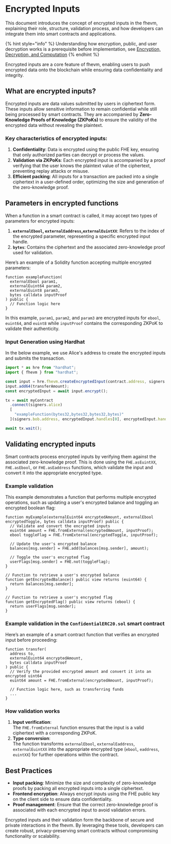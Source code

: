 # Encrypted Inputs

This document introduces the concept of encrypted inputs in the fhevm, explaining their role, structure, validation
process, and how developers can integrate them into smart contracts and applications.

{% hint style="info" %} Understanding how encryption, public, and user decryption works is a prerequisite before
implementation, see [Encryption, Decryption, and Computation](../protocol/d_re_ecrypt_compute.md) {% endhint %}

Encrypted inputs are a core feature of fhevm, enabling users to push encrypted data onto the blockchain while ensuring
data confidentiality and integrity.

## What are encrypted inputs?

Encrypted inputs are data values submitted by users in ciphertext form. These inputs allow sensitive information to
remain confidential while still being processed by smart contracts. They are accompanied by **Zero-Knowledge Proofs of
Knowledge (ZKPoKs)** to ensure the validity of the encrypted data without revealing the plaintext.

### Key characteristics of encrypted inputs:

1. **Confidentiality**: Data is encrypted using the public FHE key, ensuring that only authorized parties can decrypt or
   process the values.
2. **Validation via ZKPoKs**: Each encrypted input is accompanied by a proof verifying that the user knows the plaintext
   value of the ciphertext, preventing replay attacks or misuse.
3. **Efficient packing**: All inputs for a transaction are packed into a single ciphertext in a user-defined order,
   optimizing the size and generation of the zero-knowledge proof.

## Parameters in encrypted functions

When a function in a smart contract is called, it may accept two types of parameters for encrypted inputs:

1. **`externalEbool`, `externalEaddress`,`externalEuintXX`**: Refers to the index of the encrypted parameter,
   representing a specific encrypted input handle.
2. **`bytes`**: Contains the ciphertext and the associated zero-knowledge proof used for validation.

Here’s an example of a Solidity function accepting multiple encrypted parameters:

```solidity
function exampleFunction(
  externalEbool param1,
  externalEuint64 param2,
  externalEuint8 param3,
  bytes calldata inputProof
) public {
  // Function logic here
}
```

In this example, `param1`, `param2`, and `param3` are encrypted inputs for `ebool`, `euint64`, and `euint8` while
`inputProof` contains the corresponding ZKPoK to validate their authenticity.

### Input Generation using Hardhat

In the below example, we use Alice's address to create the encrypted inputs and submits the transaction.

```typescript
import * as hre from "hardhat";
import { fhevm } from "hardhat";

const input = hre.fhevm.createEncryptedInput(contract.address, signers.alice.address);
input.add64(transferAmount);
const encryptedInput = await input.encrypt();

tx = await myContract
  .connect(signers.alice)
  [
    "exampleFunction(bytes32,bytes32,bytes32,bytes)"
  ](signers.bob.address, encryptedInput.handles[0], encryptedInput.handles[1], encryptedInput.handles[2], encryptedTransferAmount.inputProof);

await tx.wait();
```

## Validating encrypted inputs

Smart contracts process encrypted inputs by verifying them against the associated zero-knowledge proof. This is done
using the `FHE.asEuintXX`, `FHE.asEbool`, or `FHE.asEaddress` functions, which validate the input and convert it into
the appropriate encrypted type.

### Example validation

This example demonstrates a function that performs multiple encrypted operations, such as updating a user's encrypted
balance and toggling an encrypted boolean flag:

```solidity
function myExample(externalEuint64 encryptedAmount, externalEbool encryptedToggle, bytes calldata inputProof) public {
  // Validate and convert the encrypted inputs
  euint64 amount = FHE.fromExternal(encryptedAmount, inputProof);
  ebool toggleFlag = FHE.fromExternal(encryptedToggle, inputProof);

  // Update the user's encrypted balance
  balances[msg.sender] = FHE.add(balances[msg.sender], amount);

  // Toggle the user's encrypted flag
  userFlags[msg.sender] = FHE.not(toggleFlag);
}

// Function to retrieve a user's encrypted balance
function getEncryptedBalance() public view returns (euint64) {
  return balances[msg.sender];
}

// Function to retrieve a user's encrypted flag
function getEncryptedFlag() public view returns (ebool) {
  return userFlags[msg.sender];
}
```

### Example validation in the `ConfidentialERC20.sol` smart contract

Here’s an example of a smart contract function that verifies an encrypted input before proceeding:

```solidity
function transfer(
  address to,
  externalEuint64 encryptedAmount,
  bytes calldata inputProof
) public {
  // Verify the provided encrypted amount and convert it into an encrypted uint64
  euint64 amount = FHE.fromExternal(encryptedAmount, inputProof);

  // Function logic here, such as transferring funds
  ...
}
```

### How validation works

1. **Input verification**:\
   The `FHE.fromExternal` function ensures that the input is a valid ciphertext with a corresponding ZKPoK.
2. **Type conversion**:\
   The function transforms `externalEbool`, `externalEaddress`, `externalEuintXX` into the appropriate encrypted type
   (`ebool`, `eaddress`, `euintXX`) for further operations within the contract.

## Best Practices

- **Input packing**: Minimize the size and complexity of zero-knowledge proofs by packing all encrypted inputs into a
  single ciphertext.
- **Frontend encryption**: Always encrypt inputs using the FHE public key on the client side to ensure data
  confidentiality.
- **Proof management**: Ensure that the correct zero-knowledge proof is associated with each encrypted input to avoid
  validation errors.

Encrypted inputs and their validation form the backbone of secure and private interactions in the fhevm. By leveraging
these tools, developers can create robust, privacy-preserving smart contracts without compromising functionality or
scalability.
